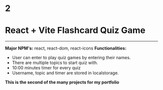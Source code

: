 # 2
# React + Vite Flashcard Quiz Game

-----------------------------------------------------------------

**Major NPM's:** react, react-dom, react-icons
**Functionalities:** 
- User can enter to play quiz games by entering their names. 
- There are multiple topics to start quiz with.
- 10:00 minutes timer for every quiz
- Username, topic and timer are stored in localstorage.

**This is the second of the many projects for my portfolio**
